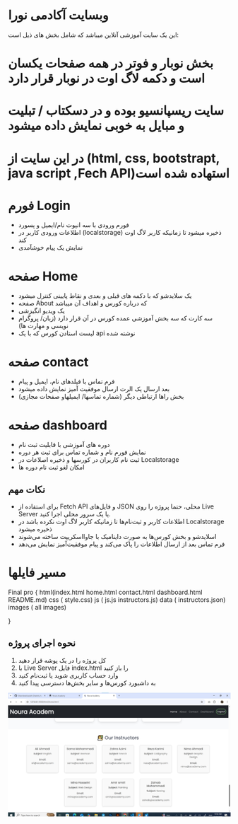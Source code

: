 
# وبسایت آکادمی نورا
این یک سایت آموزشی آنلاین میباشد که شامل بخش های ذیل است:

# بخش نوبار و فوتر در همه صفحات یکسان است و دکمه لاگ اوت در نوبار قرار دارد
# سایت ریسپانسیو بوده و در دسکتاب / تبلیت و مبایل به خوبی نمایش داده میشود
# در این سایت از (html, css, bootstrapt, java script ,Fech API)استهاده شده است

# فورم Login
- فورم ورودی با سه انپوت نام/ایمیل و پسورد 
-  اطلاعات ورودی کاربر در (localstorage) ذخیره میشود تا زمانیکه کاربر لاگ اوت کند
- نمایش  یک پیام خوشآمدی

# صفحه Home
- یک سلایدشو که با دکمه های قبلی و بعدی و نقاط پایینی کنترل میشود
- صفحه About که درباره کورس و اهداف آن میباشد
- یک ویدیو انگیزشی
- سه کارت که سه بخش آموزشی عمده کورس در آن قرار دارد (زبان/ پروگرام نویسی و مهارت ها)
-   لیست استادن کورس که با یک api نوشته شده
 # صفحه contact
 - فرم تماس با فیلدهای نام، ایمیل و پیام  
 - بعد ارسال یک الرت ارسال موفقیت آمیز نمایش داده میشود
 - بخش راها ارتباطی دیگر (شماره تماسها/ ایمیلهاو صفحات مجازی)

 # صفحه dashboard
 - دوره های آموزشی با قابلیت ثبت نام
 - نمایش فورم نام و شماره تماس برای ثبت هر دوره
 - ثبت نام کاربران در کورسها و ذخیره اصلاعات در Localstorage
 - امکان لغو ثبت نام دوره ها

## نکات مهم
- برای استفاده از Fetch API و فایل‌های JSON محلی، حتما پروژه را روی Live Server یا یک سرور محلی اجرا کنید.
- اطلاعات کاربر و ثبت‌نام‌ها تا زمانیکه کاربر لاگ اوت نکرده باشد در Localstorage ذخیره میشود
- اسلایدشو و بخش کورس‌ها به صورت داینامیک با جاوااسکریپت ساخته می‌شوند
- فرم تماس  بعد از ارسال اطلاعات را پاک می‌کند و پیام موفقیت‌آمیز نمایش می‌دهد

# مسیر فایلها 
Final pro {
    html(index.html home.html contact.html dashboard.html README.md)
    css ( style.css)
    js ( js.js instructors.js)
    data ( instructors.json)
    images ( all images)


}
## نحوه اجرای پروژه

1. کل پروژه را در یک پوشه قرار دهید
2. با Live Server فایل index.html را باز کنید
3. وارد حساب کاربری شوید یا ثبت‌نام کنید
4. به داشبورد کورس‌ها و سایر بخش‌ها دسترسی پیدا کنید

![Alt Text](../images/api%20show.jpg)




